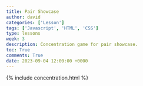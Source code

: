 ```yaml
---
title: Pair Showcase
author: david
categories: ['Lesson']
tags: ['Javascript', 'HTML', 'CSS']
type: lessons
week: 3
description: Concentration game for pair showcase.
toc: True
comments: True
date: 2023-09-04 12:00:00 +0000
---
```


{% include concentration.html %}